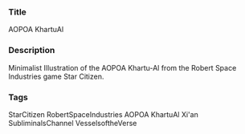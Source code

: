 ### Title
AOPOA KhartuAl

### Description
Minimalist Illustration of the AOPOA Khartu-Al from the Robert Space Industries game Star Citizen.

### Tags
StarCitizen RobertSpaceIndustries AOPOA KhartuAl Xi'an SubliminalsChannel VesselsoftheVerse

